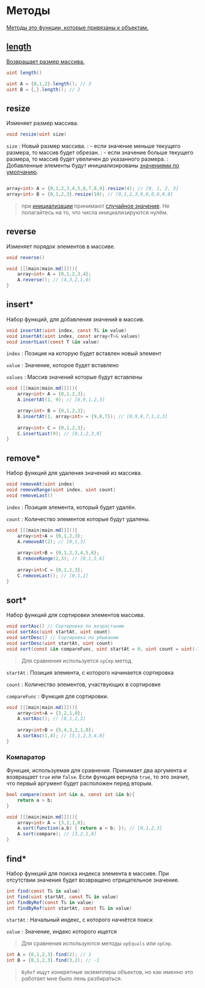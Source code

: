 <show-structure for="chapter,procedure" depth="2"/>

# Методы

<a href="https://www.angelcode.com/angelscript/sdk/docs/manual/doc_datatypes_arrays.html#doc_datatypes_array_addon_mthd"/>

Методы это функции, которые привязаны к объектам.

## length

Возвращает размер массива.

```C#
uint length()
```

```C#
uint A = {0,1,2}.length(); // 3
uint B = {,}.length(); // 2
```

## resize

Изменяет размер массива.

```C#
void resize(uint size)
```

`size`
: Новый размер массива.
: - если значение меньше текущего размера, то массив будет обрезан.
: - если значение больше текущего размера, то массив будет увеличен до указанного размера.
: Добавленные элементы будут инициализированы [значениями по умолчанию](var.md#initial-value).

```C#

array<int> A = {0,1,2,3,4,5,6,7,8,9}.resize(4); // [0, 1, 2, 3]
array<int> B = {0,1,2,3}.resize(10); // [0,1,2,3,0,0,0,0,0,0]
```

> [](data-types.md#primitive) при [инициализации](var.md#init) принимают [случайное значение](var.md#primitive-default).
> Не полагайтесь на то, что числа инициализируются нулём.

## reverse

Изменяет порядок элементов в массиве.

```C#
void reverse()
```

```C#
void [[[main|main.md]]](){
    array<int> A = {0,1,2,3,4};
    A.reverse(); // [4,3,2,1,0]
}
```

## insert*

Набор функций, для добавления значений в массив.

```C#
void insertAt(uint index, const T& in value)
void insertAt(uint index, const array<T>& values)
void insertLast(const T &in value)
```

`index`
: Позиция на которую будет вставлен новый элемент

`value`
: Значение, которое будет вставлено

`values`
: Массив значений которые будут вставлены

```C#
void [[[main|main.md]]](){
    array<int> A = {0,1,2,3};
    A.insertAt(1, 9); // [0,9,1,2,3]

    array<int> B = {0,1,2,3};
    B.insertAt(1, array<int> = {9,8,7}); // [0,9,8,7,1,2,3]
    
    array<int> C = {0,1,2,3};
    C.insertLast(9); // [0,1,2,3,9]
}
```

## remove*

Набор функций для удаления значений из массива.

```C#
void removeAt(uint index)
void removeRange(uint index, uint count)
void removeLast()
```

`index`
: Позиция элемента, который будет удалён.

`count`
: Количество элементов которые будут удалены.

```C#
void [[[main|main.md]]](){
    array<int>A = {0,1,2,3};
    A.removeAt(2); // [0,1,3]
    
    array<int>B = {0,1,2,3,4,5,6};
    B.removeRange(2,3); // [0,1,5,6]
    
    array<int>C = {0,1,2,3};
    C.removeLast(); // [0,1,2]
}
```

## sort*

Набор функций для сортировки элементов массива.

```C#
void sortAsc() // Сортировка по возрастанию
void sortAsc(uint startAt, uint count)
void sortDesc() // Сортировка по убыванию
void sortDesc(uint startAt, uint count)
void sort(const &in compareFunc, uint startAt = 0, uint count = uint(-1))
```

> Для сравнения используется `opCmp` метод.

`startAt`
: Позиция элемента, с которого начинается сортировка

`count`
: Количество элементов, участвующих в сортировке

`compareFunc`
: Функция для сортировки.

```C#
void [[[main|main.md]]](){
    array<int>A = {3,2,1,0};    
    A.sortAsc(); // [0,1,2,3]
    
    array<int>B = {5,4,3,2,1,0};    
    A.sortAsc(1,4); // [5,1,2,3,4,0]
}
```

### Компаратор

Функция, используемая для сравнения. Принимает два аргумента и возвращает `true` или `false`. Если функция
вернула `true`, то это значит, что первый аргумент будет расположен перед вторым.

```C#
bool compare(const int &in a, const int &in b){
    return a > b;
}

void [[[main|main.md]]](){
    array<int> A = {3,2,1,0};
    A.sort(function(a,b) { return a < b; }); // [0,1,2,3]
    A.sort(compare); // [3,2,1,0]
}
```

## find*

Набор функций для поиска индекса элемента в массиве. При отсутствии значения будет возвращено отрицательное значение.

```C#
int find(const T& in value)
int find(uint startAt, const T& in value)
int findByRef(const T& in value)
int findByRef(uint startAt, const T& in value)
```

`startAt`
: Начальный индекс, с которого начнётся поиск

`value`
: Значение, индекс которого ищется

> Для сравнения используются методы `opEquals` или `opCmp`.

```C#
int A = {0,1,2,3}.find(2); // 2
int B = {0,1,2,3}.find(3,2); // -1
```

> `ByRef` ищут конкретные экземпляры объектов, но как именно это работает мне было лень разбираться.

